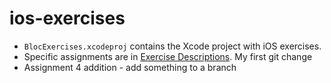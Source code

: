 ios-exercises
=============

- `BlocExercises.xcodeproj` contains the Xcode project with iOS exercises.
- Specific assignments are in [Exercise Descriptions](Exercise%20Descriptions/).
My first git change 
- Assignment 4 addition - add something to a branch
